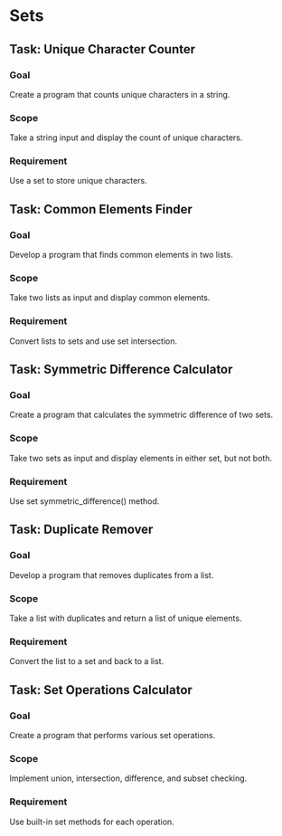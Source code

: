 # Sets

## Task: Unique Character Counter 
### Goal
 Create a program that counts unique characters in a string. 
### Scope
 Take a string input and display the count of unique characters. 
### Requirement
 Use a set to store unique characters.

## Task: Common Elements Finder 
### Goal
 Develop a program that finds common elements in two lists. 
### Scope
 Take two lists as input and display common elements. 
### Requirement
 Convert lists to sets and use set intersection.

## Task: Symmetric Difference Calculator 
### Goal
 Create a program that calculates the symmetric difference of two sets. 
### Scope
 Take two sets as input and display elements in either set, but not both. 
### Requirement
 Use set symmetric_difference() method.

## Task: Duplicate Remover 
### Goal
 Develop a program that removes duplicates from a list. 
### Scope
 Take a list with duplicates and return a list of unique elements. 
### Requirement
 Convert the list to a set and back to a list.

## Task: Set Operations Calculator 
### Goal
 Create a program that performs various set operations. 
### Scope
 Implement union, intersection, difference, and subset checking. 
### Requirement
 Use built-in set methods for each operation.
